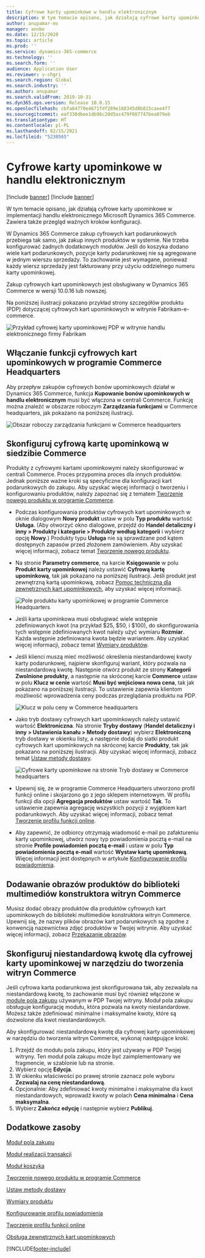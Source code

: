 ```yaml
---
title: Cyfrowe karty upominkowe w handlu elektronicznym
description: W tym temacie opisano, jak działają cyfrowe karty upominkowe w implementacji handlu elektronicznego Microsoft Dynamics 365 Commerce. Zawiera także przegląd ważnych kroków konfiguracji.
author: anupamar-ms
manager: annbe
ms.date: 12/15/2020
ms.topic: article
ms.prod: ''
ms.service: dynamics-365-commerce
ms.technology: ''
ms.search.form: ''
audience: Application User
ms.reviewer: v-chgri
ms.search.region: Global
ms.search.industry: ''
ms.author: anupamar
ms.search.validFrom: 2019-10-31
ms.dyn365.ops.version: Release 10.0.15
ms.openlocfilehash: cbfa84770e4671fdf289e168345d8b815caee4f7
ms.sourcegitcommit: eaf330dbee1db96c20d5ac479f007747bea079eb
ms.translationtype: HT
ms.contentlocale: pl-PL
ms.lasthandoff: 02/15/2021
ms.locfileid: "5230565"
---
```

# <a name="e-commerce-digital-gift-cards"></a>Cyfrowe karty upominkowe w handlu elektronicznym

[!include [banner](includes/banner.md)]
[!include [banner](includes/preview-banner.md)]

W tym temacie opisano, jak działają cyfrowe karty upominkowe w implementacji handlu elektronicznego Microsoft Dynamics 365 Commerce. Zawiera także przegląd ważnych kroków konfiguracji.

W Dynamics 365 Commerce zakup cyfrowych kart podarunkowych przebiega tak samo, jak zakup innych produktów w systemie. Nie trzeba konfigurować żadnych dodatkowych modułów. Jeśli do koszyka dodano wiele kart podarunkowych, pozycje karty podarunkowej nie są agregowane w jednym wierszu sprzedaży. To zachowanie jest wymagane, ponieważ każdy wiersz sprzedaży jest fakturowany przy użyciu oddzielnego numeru karty upominkowej.

Zakup cyfrowych kart upominkowych jest obsługiwany w Dynamics 365 Commerce w wersji 10.0.16 lub nowszej.

Na poniższej ilustracji pokazano przykład strony szczegółów produktu (PDP) dotyczącej cyfrowych kart upominkowych w witrynie Fabrikam-e-commerce.

![Przykład cyfrowej karty upominkowej PDP w witrynie handlu elektronicznego firmy Fabrikam](./media/GiftcardPDP.PNG)

## <a name="turn-on-the-digital-gift-card-feature-in-commerce-headquarters"></a>Włączanie funkcji cyfrowych kart upominkowych w programie Commerce Headquarters

Aby przepływ zakupów cyfrowych bonów upominkowych działał w Dynamics 365 Commerce, funkcja **Kupowanie bonów upominkowych w handlu elektronicznym** musi być włączona w centrali Commerce. Funkcję można znaleźć w obszarze roboczym **Zarządzania funkcjami** w Commerce headquarters, jak pokazano na poniższej ilustracji.

![Obszar roboczy zarządzania funkcjami w Commerce headquarters](./media/Featureflag.PNG)

## <a name="configure-a-digital-gift-card-in-commerce-headquarters"></a>Skonfiguruj cyfrową kartę upominkową w siedzibie Commerce

Produkty z cyfrowymi kartami upominkowymi należy skonfigurować w centrali Commerce. Proces przypomina proces dla innych produktów. Jednak poniższe ważne kroki są specyficzne dla konfiguracji kart podarunkowych do zakupu. Aby uzyskać więcej informacji o tworzeniu i konfigurowaniu produktów, należy zapoznać się z tematem [Tworzenie nowego produktu w programie Commerce](create-new-product-commerce.md).

- Podczas konfigurowania produktów cyfrowych kart upominkowych w oknie dialogowym **Nowy produkt** ustaw w polu **Typ produktu** wartość **Usługa**. (Aby otworzyć okno dialogowe, przejdź do **Handel detaliczny i inny \> Produkty i kategorie \> Produkty według kategorii** i wybierz opcję **Nowy**.) Produkty typu **Usługa** nie są sprawdzane pod kątem dostępnych zapasów przed złożonem zamówieniem. Aby uzyskać więcej informacji, zobacz temat [Tworzenie nowego produktu](create-new-product-commerce.md#create-a-new-product).
- Na stronie **Parametry commerce**, na karcie **Księgowanie** w polu **Produkt karty upominkowej** należy ustawić **Cyfrową kartę upominkową**, tak jak pokazano na poniższej ilustracji. Jeśli produkt jest zewnętrzną kartą upominkową, zobacz [Pomoc techniczna dla zewnętrznych kart upominkowych](./dev-itpro/gift-card.md), aby uzyskać więcej informacji.

    ![Pole produktu karty upominkowej w programie Commerce Headquarters](./media/PostGiftcard.png)

- Jeśli karta upominkowa musi obsługiwać wiele wstępnie zdefiniowanych kwot (na przykład $25, $50, i $100), do skonfigurowania tych wstępnie zdefiniowanych kwot należy użyć wymiaru **Rozmiar**. Każda wstępnie zdefiniowana kwota będzie wariantem. Aby uzyskać więcej informacji, zobacz temat [Wymiary produktów](https://docs.microsoft.com/dynamics365/supply-chain/pim/product-dimensions?toc=/dynamics365/retail/toc.json).
- Jeśli klienci muszą mieć możliwość określenia niestandardowej kwoty karty podarunkowej, najpierw skonfiguruj wariant, który pozwala na niestandardową kwotę. Następnie otwórz produkt ze strony **Kategorii Zwolnione produkty**, a następnie na skróconej karcie **Commerce** ustaw w polu **Klucz w cenie** wartość **Musi być wejściowa nowa cena**, tak jak pokazano na poniższej ilustracji. To ustawienie zapewnia klientom możliwość wprowadzenia ceny podczas przeglądania produktu na PDP.

    ![Klucz w polu ceny w Commerce headquarters](./media/KeyInPrice.png)

- Jako tryb dostawy cyfrowych kart upominkowych należy ustawić wartość **Elektroniczna**. Na stronie **Tryby dostawy** (**Handel detaliczny i inny \> Ustawienia kanału \> Metody dostawy**) wybierz **Elektroniczną** tryb dostawy w okienku listy, a następnie dodaj do siatki produkt cyfrowych kart upominkowych na skróconej karcie **Produkty**, tak jak pokazano na poniższej ilustracji. Aby uzyskać więcej informacji, zobacz temat [Ustaw metody dostawy](https://docs.microsoft.com/dynamicsax-2012/appuser-itpro/set-up-modes-of-delivery).

    ![Cyfrowe karty upominkowe na stronie Tryb dostawy w Commerce headquarters](./media/ElectronicMode.PNG)

- Upewnij się, że w programie Commerce Headquarters utworzono profil funkcji online i skojarzono go z jego sklepem internetowym. W profilu funkcji dla opcji **Agregacja produktów** ustaw wartość **Tak**. To ustawienie zapewnia agregację wszystkich pozycji z wyjątkiem kart podarunkowych. Aby uzyskać więcej informacji, zobacz temat [Tworzenie profilu funkcji online](online-functionality-profile.md).
- Aby zapewnić, że odbiorcy otrzymają wiadomość e-mail po zafaktureniu karty upominkowej, utwórz nowy typ powiadomienia pocztą e-mail na stronie **Profile powiadomień pocztą e-mail** i ustaw w polu **Typ powiadomienia pocztą e-mail** wartość **Wystaw kartę upominkową**. Więcej informacji jest dostępnych w artykule [Konfigurowanie profilu powiadomienia](email-notification-profiles.md).

## <a name="add-product-images-to-the-commerce-site-builder-media-library"></a>Dodawanie obrazów produktów do biblioteki multimediów konstruktora witryn Commerce

Musisz dodać obrazy produktów dla produktów cyfrowych kart upominkowych do biblioteki multimediów konstruktora witryn Commerce. Upewnij się, że nazwy plików obrazów kart podarunkowych są zgodne z konwencją nazewnictwa zdjęć produktów w Twojej witrynie. Aby uzyskać więcej informacji, zobacz [Przekazanie obrazów](dam-upload-images.md).

## <a name="configure-a-custom-amount-for-a-digital-gift-card-in-commerce-site-builder"></a>Skonfiguruj niestandardową kwotę dla cyfrowej karty upominkowej w narzędziu do tworzenia witryn Commerce

Jeśli cyfrowa karta podarunkowa jest skonfigurowana tak, aby zezwalała na niestandardową kwotę, to zachowanie musi być również włączone w [module pola zakupu](add-buy-box.md) używanym w PDP Twojej witryny. Moduł pola zakupu obsługuje konfigurację modułu, która pozwala na kwoty niestandardowe. Możesz także zdefiniować minimalne i maksymalne kwoty, które są dozwolone dla kwot niestandardowych.

Aby skonfigurować niestandardową kwotę dla cyfrowej karty upominkowej w narzędziu do tworzenia witryn Commerce, wykonaj następujące kroki.

1. Przejdź do modułu pola zakupu, który jest używany w PDP Twojej witryny. Ten moduł pola zakupu może być zaimplementowany we fragmencie, w szablonie lub na stronie.
1. Wybierz opcję **Edycja**.
1. W okienku właściwości po prawej stronie zaznacz pole wyboru **Zezwalaj na cenę niestandardową**.
1. Opcjonalnie: Aby zdefiniować kwoty minimalne i maksymalne dla kwot niestandardowych, wprowadź kwoty w polach **Cena minimalna** i **Cena maksymalna**.
1. Wybierz **Zakończ edycję** i następnie wybierz **Publikuj**.

## <a name="additional-resources"></a>Dodatkowe zasoby

[Moduł pola zakupu](add-buy-box.md)

[Moduł realizacji transakcji](add-checkout-module.md)

[Moduł koszyka](add-cart-module.md)

[Tworzenie nowego produktu w programie Commerce](create-new-product-commerce.md)

[Ustaw metody dostawy](https://docs.microsoft.com/dynamicsax-2012/appuser-itpro/set-up-modes-of-delivery)

[Wymiary produktu](https://docs.microsoft.com/dynamics365/supply-chain/pim/product-dimensions?toc=/dynamics365/retail/toc.json)

[Konfigurowanie profilu powiadomienia](email-notification-profiles.md)

[Tworzenie profilu funkcji online](online-functionality-profile.md)

[Obsługa zewnętrznych kart upominkowych](./dev-itpro/gift-card.md)


[!INCLUDE[footer-include](../includes/footer-banner.md)]